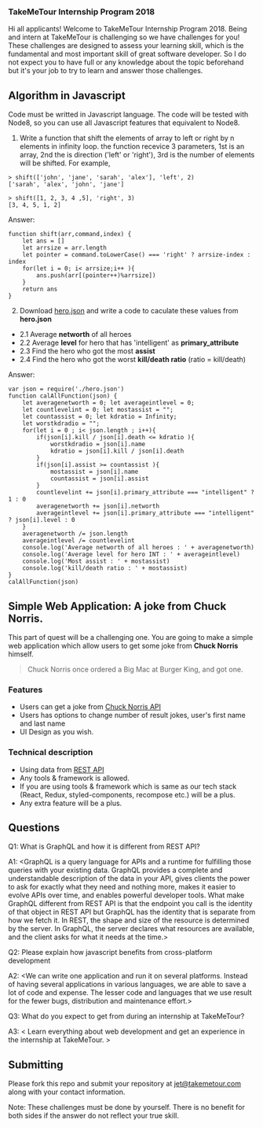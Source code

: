 ### TakeMeTour Internship Program 2018

Hi all applicants! Welcome to TakeMeTour Internship Program 2018. Being and intern at TakeMeTour is challenging so we have challenges for you! These challenges are designed to assess your learning skill, which is the fundamental and most important skill of great software developer. So I do not expect you to have full or any knowledge about the topic beforehand but it's your job to try to learn and answer those challenges.

## Algorithm in Javascript
Code must be writted in Javascript language. The code will be tested with Node8, so you can use all Javascript features that equivalent to Node8.

1. Write a function that shift the elements of array to left or right by n elements in infinity loop. the function recevice 3 parameters, 1st is an array, 2nd the is direction ('left' or 'right'), 3rd is the number of elements will be shifted. For example,
```
> shift(['john', 'jane', 'sarah', 'alex'], 'left', 2)
['sarah', 'alex', 'john', 'jane']

> shift([1, 2, 3, 4 ,5], 'right', 3)
[3, 4, 5, 1, 2]
```
Answer:
```
function shift(arr,command,index) {
    let ans = []
    let arrsize = arr.length
    let pointer = command.toLowerCase() === 'right' ? arrsize-index : index
    for(let i = 0; i< arrsize;i++ ){
        ans.push(arr[(pointer++)%arrsize])
    }
    return ans
}
```
2. Download [hero.json](https://github.com/takemetour/job-quest-intern-2018/blob/master/hero.json) and write a code to caculate these values from **hero.json**
- 2.1 Average **networth** of all heroes
- 2.2 Average **level** for hero that has 'intelligent' as **primary_attribute**
- 2.3 Find the hero who got the most **assist**
- 2.4 Find the hero who got the worst **kill/death ratio** (ratio = kill/death)

Answer:
```
var json = require('./hero.json')
function calAllFunction(json) {
    let averagenetworth = 0; let averageintlevel = 0;
    let countlevelint = 0; let mostassist = "";
    let countassist = 0; let kdratio = Infinity;
    let worstkdradio = "";
    for(let i = 0 ; i< json.length ; i++){
        if(json[i].kill / json[i].death <= kdratio ){
            worstkdradio = json[i].name
            kdratio = json[i].kill / json[i].death 
        }
        if(json[i].assist >= countassist ){
            mostassist = json[i].name
            countassist = json[i].assist 
        }
        countlevelint += json[i].primary_attribute === "intelligent" ? 1 : 0
        averagenetworth += json[i].networth
        averageintlevel += json[i].primary_attribute === "intelligent" ? json[i].level : 0
    }
    averagenetworth /= json.length
    averageintlevel /= countlevelint
    console.log('Average networth of all heroes : ' + averagenetworth)
    console.log('Average level for hero INT : ' + averageintlevel)
    console.log('Most assist : ' + mostassist)
    console.log('kill/death ratio : ' + mostassist)
}
calAllFunction(json)
```

## Simple Web Application: A joke from Chuck Norris.

This part of quest will be a challenging one. You are going to make a simple web application which allow users to get some joke from **Chuck Norris** himself.

> Chuck Norris once ordered a Big Mac at Burger King, and got one.

### Features
- Users can get a joke from [Chuck Norris API](http://www.icndb.com/api/)
- Users has options to change number of result jokes, user's first name and last name
- UI Design as you wish.

### Technical description
- Using data from [REST API](http://www.icndb.com/api/)
- Any tools & framework is allowed.
- If you are using tools & framework which is same as our tech stack (React, Redux, styled-components, recompose etc.) will be a plus.
- Any extra feature will be a plus.

## Questions
Q1: What is GraphQL and how it is different from REST API?

A1: <GraphQL is a query language for APIs and a runtime for fulfilling those queries with your existing data. GraphQL provides a complete and understandable description of the data in your API, gives clients the power to ask for exactly what they need and nothing more, makes it easier to evolve APIs over time, and enables powerful developer tools. What make GraphQL different from REST API is that the endpoint you call is the identity of that object in REST API but GraphQL has the identity that is separate from how we fetch it. In REST, the shape and size of the resource is determined by the server. In GraphQL, the server declares what resources are available, and the client asks for what it needs at the time.>


Q2: Please explain how javascript benefits from cross-platform development

A2: <We can write one application and run it on several platforms. Instead of having several applications in various languages, we are able to save a lot of code and expense. The lesser code and languages that we use result for the fewer bugs, distribution and maintenance effort.>

Q3: What do you expect to get from during an internship at TakeMeTour?

A3: < Learn everything about web development and get an experience in the internship at TakeMeTour. >

## Submitting

Please fork this repo and submit your repository at jet@takemetour.com along with your contact information.

Note: These challenges must be done by yourself. There is no benefit for both sides if the answer do not reflect your true skill.
